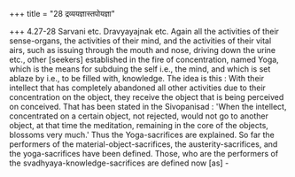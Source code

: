 +++
title = "28 द्रव्ययज्ञास्तपोयज्ञा"

+++
4.27-28 Sarvani etc. Dravyayajnak etc. Again all the activities of their
sense-organs, the activities of their mind, and the activities of their
vital airs, such as issuing through the mouth and nose, driving down the
urine etc., other \[seekers\] established in the fire of concentration,
named Yoga, which is the means for subduing the self i.e., the mind, and
which is set ablaze by i.e., to be filled with, knowledge. The idea is
this : With their intellect that has completely abandoned all other
activities due to their concentration on the object, they receive the
object that is being perceived on conceived. That has been stated in the
Sivopanisad : 'When the intellect, concentrated on a certain object, not
rejected, would not go to another object, at that time the meditation,
remaining in the core of the objects, blossoms very much.' Thus the
Yoga-sacrifices are explained. So far the performers of the
material-object-sacrifices, the austerity-sacrifices, and the
yoga-sacrifices have been defined. Those, who are the performers of the
svadhyaya-knowledge-sacrifices are defined now \[as\] -
